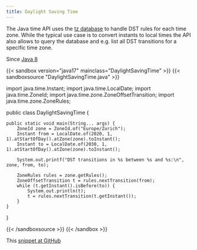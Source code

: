 ```yaml
---
title: Daylight Saving Time
---
```


The Java time API uses the [tz
 database](https://en.wikipedia.org/wiki/Tz_database) to handle DST rules for
 each time zone. While the typical use case is to convert instants to local
 times the API also allows to query the database and e.g. list all DST
 transitions for a specific time zone.

Since [Java 8](/jdk/8/)

{{< sandbox version="java17" mainclass="DaylightSavingTime" >}}
{{< sandboxsource "DaylightSavingTime.java" >}}

import java.time.Instant;
import java.time.LocalDate;
import java.time.ZoneId;
import java.time.zone.ZoneOffsetTransition;
import java.time.zone.ZoneRules;

public class DaylightSavingTime {

	public static void main(String... args) {
		ZoneId zone = ZoneId.of("Europe/Zurich");
		Instant from = LocalDate.of(2020, 1, 1).atStartOfDay().atZone(zone).toInstant();
		Instant to = LocalDate.of(2030, 1, 1).atStartOfDay().atZone(zone).toInstant();

		System.out.printf("DST transitions in %s between %s and %s:\n", zone, from, to);

		ZoneRules rules = zone.getRules();
		ZoneOffsetTransition t = rules.nextTransition(from);
		while (t.getInstant().isBefore(to)) {
			System.out.println(t);
			t = rules.nextTransition(t.getInstant());
		}
	}

}

{{< /sandboxsource >}}
{{< /sandbox >}}

This [snippet at GitHub](https://github.com/marchof/io.javaalmanac.snippets/tree/master/src/main/java/io/javaalmanac/snippets/time/DaylightSavingTime.java)
